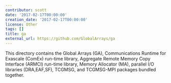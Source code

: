 ```yaml
---
contributor: scott
date: '2017-02-17T00:00:00'
creation_date: '2017-02-17T00:00:00'
license: Other
tags: []
title: ga
external_url: https://github.com/GlobalArrays/ga
---
```


This directory contains the Global Arrays (GA), Communications Runtime for Exascale (ComEx) run-time library, Aggregate
Remote Memory Copy Interface (ARMCI) run-time library, Memory Allocator (MA), parallel I/O libraries (DRA,EAF,SF),
TCGMSG, and TCGMSG-MPI packages bundled together.
